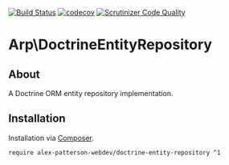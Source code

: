 [![Build Status](https://travis-ci.com/alex-patterson-webdev/doctrine-entity-repository.svg?branch=master)](https://travis-ci.com/alex-patterson-webdev/doctrine-entity-repository)
[![codecov](https://codecov.io/gh/alex-patterson-webdev/doctrine-entity-repository/branch/master/graph/badge.svg)](https://codecov.io/gh/alex-patterson-webdev/doctrine-entity-repository)
[![Scrutinizer Code Quality](https://scrutinizer-ci.com/g/alex-patterson-webdev/doctrine-entity-repository/badges/quality-score.png?b=master)](https://scrutinizer-ci.com/g/alex-patterson-webdev/doctrine-entity-repository/?branch=master)

# Arp\DoctrineEntityRepository

## About

A Doctrine ORM entity repository implementation.

## Installation

Installation via [Composer](https://getcomposer.org).

    require alex-patterson-webdev/doctrine-entity-repository ^1
